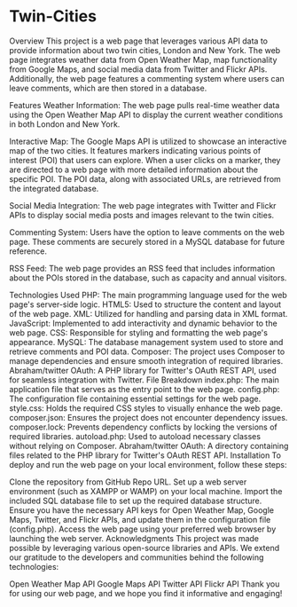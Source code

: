 # Twin-Cities
Overview
This project is a web page that leverages various API data to provide information about two twin cities, London and New York. The web page integrates weather data from Open Weather Map, map functionality from Google Maps, and social media data from Twitter and Flickr APIs. Additionally, the web page features a commenting system where users can leave comments, which are then stored in a database.

Features
Weather Information: The web page pulls real-time weather data using the Open Weather Map API to display the current weather conditions in both London and New York.

Interactive Map: The Google Maps API is utilized to showcase an interactive map of the two cities. It features markers indicating various points of interest (POI) that users can explore. When a user clicks on a marker, they are directed to a web page with more detailed information about the specific POI. The POI data, along with associated URLs, are retrieved from the integrated database.

Social Media Integration: The web page integrates with Twitter and Flickr APIs to display social media posts and images relevant to the twin cities.

Commenting System: Users have the option to leave comments on the web page. These comments are securely stored in a MySQL database for future reference.

RSS Feed: The web page provides an RSS feed that includes information about the POIs stored in the database, such as capacity and annual visitors.

Technologies Used
PHP: The main programming language used for the web page's server-side logic.
HTML5: Used to structure the content and layout of the web page.
XML: Utilized for handling and parsing data in XML format.
JavaScript: Implemented to add interactivity and dynamic behavior to the web page.
CSS: Responsible for styling and formatting the web page's appearance.
MySQL: The database management system used to store and retrieve comments and POI data.
Composer: The project uses Composer to manage dependencies and ensure smooth integration of required libraries.
Abraham/twitter OAuth: A PHP library for Twitter's OAuth REST API, used for seamless integration with Twitter.
File Breakdown
index.php: The main application file that serves as the entry point to the web page.
config.php: The configuration file containing essential settings for the web page.
style.css: Holds the required CSS styles to visually enhance the web page.
composer.json: Ensures the project does not encounter dependency issues.
composer.lock: Prevents dependency conflicts by locking the versions of required libraries.
autoload.php: Used to autoload necessary classes without relying on Composer.
Abraham/twitter OAuth: A directory containing files related to the PHP library for Twitter's OAuth REST API.
Installation
To deploy and run the web page on your local environment, follow these steps:

Clone the repository from GitHub Repo URL.
Set up a web server environment (such as XAMPP or WAMP) on your local machine.
Import the included SQL database file to set up the required database structure.
Ensure you have the necessary API keys for Open Weather Map, Google Maps, Twitter, and Flickr APIs, and update them in the configuration file (config.php).
Access the web page using your preferred web browser by launching the web server.
Acknowledgments
This project was made possible by leveraging various open-source libraries and APIs. We extend our gratitude to the developers and communities behind the following technologies:

Open Weather Map API
Google Maps API
Twitter API
Flickr API
Thank you for using our web page, and we hope you find it informative and engaging!

